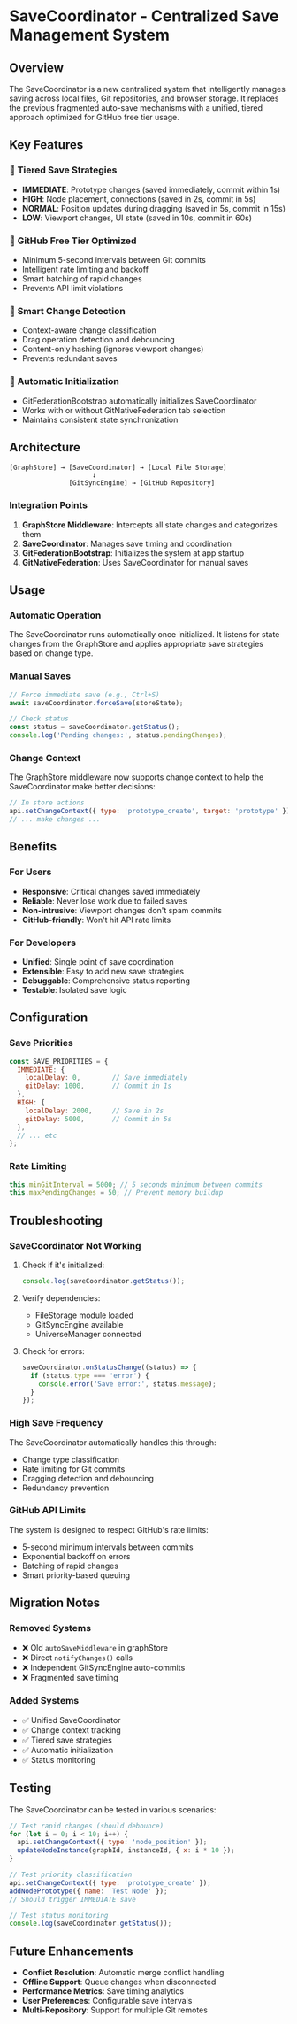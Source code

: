 # SaveCoordinator - Centralized Save Management System

## Overview

The SaveCoordinator is a new centralized system that intelligently manages saving across local files, Git repositories, and browser storage. It replaces the previous fragmented auto-save mechanisms with a unified, tiered approach optimized for GitHub free tier usage.

## Key Features

### 🎯 **Tiered Save Strategies**
- **IMMEDIATE**: Prototype changes (saved immediately, commit within 1s)
- **HIGH**: Node placement, connections (saved in 2s, commit in 5s)  
- **NORMAL**: Position updates during dragging (saved in 5s, commit in 15s)
- **LOW**: Viewport changes, UI state (saved in 10s, commit in 60s)

### 🚫 **GitHub Free Tier Optimized**
- Minimum 5-second intervals between Git commits
- Intelligent rate limiting and backoff
- Smart batching of rapid changes
- Prevents API limit violations

### 🧠 **Smart Change Detection**
- Context-aware change classification
- Drag operation detection and debouncing
- Content-only hashing (ignores viewport changes)
- Prevents redundant saves

### 🔄 **Automatic Initialization**
- GitFederationBootstrap automatically initializes SaveCoordinator
- Works with or without GitNativeFederation tab selection
- Maintains consistent state synchronization

## Architecture

```
[GraphStore] → [SaveCoordinator] → [Local File Storage]
                     ↓
               [GitSyncEngine] → [GitHub Repository]
```

### Integration Points

1. **GraphStore Middleware**: Intercepts all state changes and categorizes them
2. **SaveCoordinator**: Manages save timing and coordination
3. **GitFederationBootstrap**: Initializes the system at app startup
4. **GitNativeFederation**: Uses SaveCoordinator for manual saves

## Usage

### Automatic Operation

The SaveCoordinator runs automatically once initialized. It listens for state changes from the GraphStore and applies appropriate save strategies based on change type.

### Manual Saves

```javascript
// Force immediate save (e.g., Ctrl+S)
await saveCoordinator.forceSave(storeState);

// Check status
const status = saveCoordinator.getStatus();
console.log('Pending changes:', status.pendingChanges);
```

### Change Context

The GraphStore middleware now supports change context to help the SaveCoordinator make better decisions:

```javascript
// In store actions
api.setChangeContext({ type: 'prototype_create', target: 'prototype' });
// ... make changes ...
```

## Benefits

### For Users
- **Responsive**: Critical changes saved immediately
- **Reliable**: Never lose work due to failed saves
- **Non-intrusive**: Viewport changes don't spam commits
- **GitHub-friendly**: Won't hit API rate limits

### For Developers
- **Unified**: Single point of save coordination
- **Extensible**: Easy to add new save strategies
- **Debuggable**: Comprehensive status reporting
- **Testable**: Isolated save logic

## Configuration

### Save Priorities

```javascript
const SAVE_PRIORITIES = {
  IMMEDIATE: {
    localDelay: 0,        // Save immediately
    gitDelay: 1000,       // Commit in 1s
  },
  HIGH: {
    localDelay: 2000,     // Save in 2s  
    gitDelay: 5000,       // Commit in 5s
  },
  // ... etc
};
```

### Rate Limiting

```javascript
this.minGitInterval = 5000; // 5 seconds minimum between commits
this.maxPendingChanges = 50; // Prevent memory buildup
```

## Troubleshooting

### SaveCoordinator Not Working

1. Check if it's initialized:
   ```javascript
   console.log(saveCoordinator.getStatus());
   ```

2. Verify dependencies:
   - FileStorage module loaded
   - GitSyncEngine available
   - UniverseManager connected

3. Check for errors:
   ```javascript
   saveCoordinator.onStatusChange((status) => {
     if (status.type === 'error') {
       console.error('Save error:', status.message);
     }
   });
   ```

### High Save Frequency

The SaveCoordinator automatically handles this through:
- Change type classification
- Rate limiting for Git commits
- Dragging detection and debouncing
- Redundancy prevention

### GitHub API Limits

The system is designed to respect GitHub's rate limits:
- 5-second minimum intervals between commits
- Exponential backoff on errors
- Batching of rapid changes
- Smart priority-based queuing

## Migration Notes

### Removed Systems
- ❌ Old `autoSaveMiddleware` in graphStore
- ❌ Direct `notifyChanges()` calls
- ❌ Independent GitSyncEngine auto-commits
- ❌ Fragmented save timing

### Added Systems  
- ✅ Unified SaveCoordinator
- ✅ Change context tracking
- ✅ Tiered save strategies
- ✅ Automatic initialization
- ✅ Status monitoring

## Testing

The SaveCoordinator can be tested in various scenarios:

```javascript
// Test rapid changes (should debounce)
for (let i = 0; i < 10; i++) {
  api.setChangeContext({ type: 'node_position' });
  updateNodeInstance(graphId, instanceId, { x: i * 10 });
}

// Test priority classification
api.setChangeContext({ type: 'prototype_create' });
addNodePrototype({ name: 'Test Node' });
// Should trigger IMMEDIATE save

// Test status monitoring
console.log(saveCoordinator.getStatus());
```

## Future Enhancements

- **Conflict Resolution**: Automatic merge conflict handling
- **Offline Support**: Queue changes when disconnected
- **Performance Metrics**: Save timing analytics
- **User Preferences**: Configurable save intervals
- **Multi-Repository**: Support for multiple Git remotes